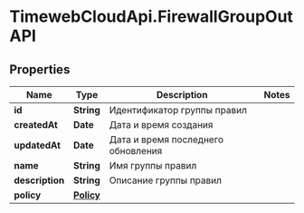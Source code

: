 # TimewebCloudApi.FirewallGroupOutAPI

## Properties

Name | Type | Description | Notes
------------ | ------------- | ------------- | -------------
**id** | **String** | Идентификатор группы правил | 
**createdAt** | **Date** | Дата и время создания | 
**updatedAt** | **Date** | Дата и время последнего обновления | 
**name** | **String** | Имя группы правил | 
**description** | **String** | Описание группы правил | 
**policy** | [**Policy**](Policy.md) |  | 


